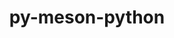 ---
title: "py-meson-python"
layout: cache
categories: [package, develop-2024-03-03]
meta: {"versions": ["0.13.1"], "compilers": ["apple-clang@=15.0.0", "gcc@=11.4.0", "gcc@=12.3.0", "gcc@=9.4.0", "oneapi@=2024.0.0"], "oss": ["ubuntu20.04", "ubuntu22.04", "ventura"], "platforms": ["darwin", "linux"], "targets": ["aarch64", "neoverse_v1", "neoverse_v2", "ppc64le", "x86_64_v3"], "stacks": ["e4s", "e4s-neoverse-v2", "e4s-neoverse_v1", "e4s-oneapi", "e4s-power", "ml-darwin-aarch64-mps", "ml-linux-x86_64-cpu", "ml-linux-x86_64-cuda", "ml-linux-x86_64-rocm", "root", "tutorial"], "num_specs": 26, "num_specs_by_stack": {"root": 26, "ml-darwin-aarch64-mps": 2, "e4s-power": 4, "e4s-neoverse_v1": 4, "e4s-neoverse-v2": 4, "e4s": 4, "ml-linux-x86_64-rocm": 3, "ml-linux-x86_64-cuda": 3, "ml-linux-x86_64-cpu": 3, "tutorial": 1, "e4s-oneapi": 4}}
spec_details: [{"hash": "5qaorqsu5s64jgoyrhjlo6hlb6kmsmka", "compiler": "apple-clang@=15.0.0", "versions": ["0.13.1"], "os": "ventura", "platform": "darwin", "target": "aarch64", "variants": ["build_system=python_pip"], "stacks": ["root", "ml-darwin-aarch64-mps"], "size": "-", "tarball": "https://binaries.spack.io/releases/develop-2024-03-03/build_cache/darwin-ventura-aarch64/apple-clang-15.0.0/py-meson-python-0.13.1/darwin-ventura-aarch64-apple-clang-15.0.0-py-meson-python-0.13.1-5qaorqsu5s64jgoyrhjlo6hlb6kmsmka.spack"}, {"hash": "aqsqjjlxt6r3ujexneapzpalzqgx4rqa", "compiler": "apple-clang@=15.0.0", "versions": ["0.13.1"], "os": "ventura", "platform": "darwin", "target": "aarch64", "variants": ["build_system=python_pip"], "stacks": ["root", "ml-darwin-aarch64-mps"], "size": "-", "tarball": "https://binaries.spack.io/releases/develop-2024-03-03/build_cache/darwin-ventura-aarch64/apple-clang-15.0.0/py-meson-python-0.13.1/darwin-ventura-aarch64-apple-clang-15.0.0-py-meson-python-0.13.1-aqsqjjlxt6r3ujexneapzpalzqgx4rqa.spack"}, {"hash": "qch5wp25cyunrkncyzksvdfdueqinws6", "compiler": "gcc@=9.4.0", "versions": ["0.13.1"], "os": "ubuntu20.04", "platform": "linux", "target": "ppc64le", "variants": ["build_system=python_pip"], "stacks": ["e4s-power", "root"], "size": "-", "tarball": "https://binaries.spack.io/releases/develop-2024-03-03/build_cache/linux-ubuntu20.04-ppc64le/gcc-9.4.0/py-meson-python-0.13.1/linux-ubuntu20.04-ppc64le-gcc-9.4.0-py-meson-python-0.13.1-qch5wp25cyunrkncyzksvdfdueqinws6.spack"}, {"hash": "sb5dz5cc7i4nn35mf7ebs5lvllfuptwm", "compiler": "gcc@=9.4.0", "versions": ["0.13.1"], "os": "ubuntu20.04", "platform": "linux", "target": "ppc64le", "variants": ["build_system=python_pip"], "stacks": ["e4s-power", "root"], "size": "-", "tarball": "https://binaries.spack.io/releases/develop-2024-03-03/build_cache/linux-ubuntu20.04-ppc64le/gcc-9.4.0/py-meson-python-0.13.1/linux-ubuntu20.04-ppc64le-gcc-9.4.0-py-meson-python-0.13.1-sb5dz5cc7i4nn35mf7ebs5lvllfuptwm.spack"}, {"hash": "elncfulndvw6a3mfjtadeotskdmftn2w", "compiler": "gcc@=9.4.0", "versions": ["0.13.1"], "os": "ubuntu20.04", "platform": "linux", "target": "ppc64le", "variants": ["build_system=python_pip"], "stacks": ["e4s-power", "root"], "size": "-", "tarball": "https://binaries.spack.io/releases/develop-2024-03-03/build_cache/linux-ubuntu20.04-ppc64le/gcc-9.4.0/py-meson-python-0.13.1/linux-ubuntu20.04-ppc64le-gcc-9.4.0-py-meson-python-0.13.1-elncfulndvw6a3mfjtadeotskdmftn2w.spack"}, {"hash": "lusiuv53kzicnooltjgqisefrqnlqnek", "compiler": "gcc@=9.4.0", "versions": ["0.13.1"], "os": "ubuntu20.04", "platform": "linux", "target": "ppc64le", "variants": ["build_system=python_pip"], "stacks": ["e4s-power", "root"], "size": "-", "tarball": "https://binaries.spack.io/releases/develop-2024-03-03/build_cache/linux-ubuntu20.04-ppc64le/gcc-9.4.0/py-meson-python-0.13.1/linux-ubuntu20.04-ppc64le-gcc-9.4.0-py-meson-python-0.13.1-lusiuv53kzicnooltjgqisefrqnlqnek.spack"}, {"hash": "b7nub6aqruzmza2wwqmet6lhvqvd6ov5", "compiler": "gcc@=11.4.0", "versions": ["0.13.1"], "os": "ubuntu22.04", "platform": "linux", "target": "neoverse_v1", "variants": ["build_system=python_pip"], "stacks": ["e4s-neoverse_v1", "root"], "size": "-", "tarball": "https://binaries.spack.io/releases/develop-2024-03-03/build_cache/linux-ubuntu22.04-neoverse_v1/gcc-11.4.0/py-meson-python-0.13.1/linux-ubuntu22.04-neoverse_v1-gcc-11.4.0-py-meson-python-0.13.1-b7nub6aqruzmza2wwqmet6lhvqvd6ov5.spack"}, {"hash": "ixjwj24exup53ilfrbxkn36criioj5nm", "compiler": "gcc@=11.4.0", "versions": ["0.13.1"], "os": "ubuntu22.04", "platform": "linux", "target": "neoverse_v1", "variants": ["build_system=python_pip"], "stacks": ["e4s-neoverse_v1", "root"], "size": "-", "tarball": "https://binaries.spack.io/releases/develop-2024-03-03/build_cache/linux-ubuntu22.04-neoverse_v1/gcc-11.4.0/py-meson-python-0.13.1/linux-ubuntu22.04-neoverse_v1-gcc-11.4.0-py-meson-python-0.13.1-ixjwj24exup53ilfrbxkn36criioj5nm.spack"}, {"hash": "mgj3aw3uam5amtu3d4vdkiomlpjkvymc", "compiler": "gcc@=11.4.0", "versions": ["0.13.1"], "os": "ubuntu22.04", "platform": "linux", "target": "neoverse_v1", "variants": ["build_system=python_pip"], "stacks": ["e4s-neoverse_v1", "root"], "size": "-", "tarball": "https://binaries.spack.io/releases/develop-2024-03-03/build_cache/linux-ubuntu22.04-neoverse_v1/gcc-11.4.0/py-meson-python-0.13.1/linux-ubuntu22.04-neoverse_v1-gcc-11.4.0-py-meson-python-0.13.1-mgj3aw3uam5amtu3d4vdkiomlpjkvymc.spack"}, {"hash": "hjy7amywgsasztd4wyj6rzliwofh77qj", "compiler": "gcc@=11.4.0", "versions": ["0.13.1"], "os": "ubuntu22.04", "platform": "linux", "target": "neoverse_v1", "variants": ["build_system=python_pip"], "stacks": ["e4s-neoverse_v1", "root"], "size": "-", "tarball": "https://binaries.spack.io/releases/develop-2024-03-03/build_cache/linux-ubuntu22.04-neoverse_v1/gcc-11.4.0/py-meson-python-0.13.1/linux-ubuntu22.04-neoverse_v1-gcc-11.4.0-py-meson-python-0.13.1-hjy7amywgsasztd4wyj6rzliwofh77qj.spack"}, {"hash": "ahnzwfzhkggvjyr6iuoymyu6h2p75sew", "compiler": "gcc@=11.4.0", "versions": ["0.13.1"], "os": "ubuntu22.04", "platform": "linux", "target": "neoverse_v2", "variants": ["build_system=python_pip"], "stacks": ["e4s-neoverse-v2", "root"], "size": "-", "tarball": "https://binaries.spack.io/releases/develop-2024-03-03/build_cache/linux-ubuntu22.04-neoverse_v2/gcc-11.4.0/py-meson-python-0.13.1/linux-ubuntu22.04-neoverse_v2-gcc-11.4.0-py-meson-python-0.13.1-ahnzwfzhkggvjyr6iuoymyu6h2p75sew.spack"}, {"hash": "u5fbtvdoykchzuvfx5zajb6f4q2rrxno", "compiler": "gcc@=11.4.0", "versions": ["0.13.1"], "os": "ubuntu22.04", "platform": "linux", "target": "neoverse_v2", "variants": ["build_system=python_pip"], "stacks": ["e4s-neoverse-v2", "root"], "size": "-", "tarball": "https://binaries.spack.io/releases/develop-2024-03-03/build_cache/linux-ubuntu22.04-neoverse_v2/gcc-11.4.0/py-meson-python-0.13.1/linux-ubuntu22.04-neoverse_v2-gcc-11.4.0-py-meson-python-0.13.1-u5fbtvdoykchzuvfx5zajb6f4q2rrxno.spack"}, {"hash": "ffr6sg5ty6qxv4qc7wrvkpbauywy2kg7", "compiler": "gcc@=11.4.0", "versions": ["0.13.1"], "os": "ubuntu22.04", "platform": "linux", "target": "neoverse_v2", "variants": ["build_system=python_pip"], "stacks": ["e4s-neoverse-v2", "root"], "size": "-", "tarball": "https://binaries.spack.io/releases/develop-2024-03-03/build_cache/linux-ubuntu22.04-neoverse_v2/gcc-11.4.0/py-meson-python-0.13.1/linux-ubuntu22.04-neoverse_v2-gcc-11.4.0-py-meson-python-0.13.1-ffr6sg5ty6qxv4qc7wrvkpbauywy2kg7.spack"}, {"hash": "izamgq5iaijgjdwbejcdt25pth7qphh2", "compiler": "gcc@=11.4.0", "versions": ["0.13.1"], "os": "ubuntu22.04", "platform": "linux", "target": "neoverse_v2", "variants": ["build_system=python_pip"], "stacks": ["e4s-neoverse-v2", "root"], "size": "-", "tarball": "https://binaries.spack.io/releases/develop-2024-03-03/build_cache/linux-ubuntu22.04-neoverse_v2/gcc-11.4.0/py-meson-python-0.13.1/linux-ubuntu22.04-neoverse_v2-gcc-11.4.0-py-meson-python-0.13.1-izamgq5iaijgjdwbejcdt25pth7qphh2.spack"}, {"hash": "bogkzsoxvkoduz2zwfaim3bayn3cmvke", "compiler": "gcc@=11.4.0", "versions": ["0.13.1"], "os": "ubuntu22.04", "platform": "linux", "target": "x86_64_v3", "variants": ["build_system=python_pip"], "stacks": ["root", "e4s"], "size": "-", "tarball": "https://binaries.spack.io/releases/develop-2024-03-03/build_cache/linux-ubuntu22.04-x86_64_v3/gcc-11.4.0/py-meson-python-0.13.1/linux-ubuntu22.04-x86_64_v3-gcc-11.4.0-py-meson-python-0.13.1-bogkzsoxvkoduz2zwfaim3bayn3cmvke.spack"}, {"hash": "kirz3pyzj2pzgnaqdohvaunfxazhaa4v", "compiler": "gcc@=11.4.0", "versions": ["0.13.1"], "os": "ubuntu22.04", "platform": "linux", "target": "x86_64_v3", "variants": ["build_system=python_pip"], "stacks": ["root", "e4s"], "size": "-", "tarball": "https://binaries.spack.io/releases/develop-2024-03-03/build_cache/linux-ubuntu22.04-x86_64_v3/gcc-11.4.0/py-meson-python-0.13.1/linux-ubuntu22.04-x86_64_v3-gcc-11.4.0-py-meson-python-0.13.1-kirz3pyzj2pzgnaqdohvaunfxazhaa4v.spack"}, {"hash": "lzfcc6l67y2sgz4rhhruok6rwd7l4r2f", "compiler": "gcc@=11.4.0", "versions": ["0.13.1"], "os": "ubuntu22.04", "platform": "linux", "target": "x86_64_v3", "variants": ["build_system=python_pip"], "stacks": ["ml-linux-x86_64-rocm", "ml-linux-x86_64-cuda", "ml-linux-x86_64-cpu", "root"], "size": "-", "tarball": "https://binaries.spack.io/releases/develop-2024-03-03/build_cache/linux-ubuntu22.04-x86_64_v3/gcc-11.4.0/py-meson-python-0.13.1/linux-ubuntu22.04-x86_64_v3-gcc-11.4.0-py-meson-python-0.13.1-lzfcc6l67y2sgz4rhhruok6rwd7l4r2f.spack"}, {"hash": "kiegn7doi5myccrgs7bnwbfy55js64mm", "compiler": "gcc@=11.4.0", "versions": ["0.13.1"], "os": "ubuntu22.04", "platform": "linux", "target": "x86_64_v3", "variants": ["build_system=python_pip"], "stacks": ["root", "e4s"], "size": "-", "tarball": "https://binaries.spack.io/releases/develop-2024-03-03/build_cache/linux-ubuntu22.04-x86_64_v3/gcc-11.4.0/py-meson-python-0.13.1/linux-ubuntu22.04-x86_64_v3-gcc-11.4.0-py-meson-python-0.13.1-kiegn7doi5myccrgs7bnwbfy55js64mm.spack"}, {"hash": "gt7vlf7mqptanniruyuuax3llkzf3lcc", "compiler": "gcc@=11.4.0", "versions": ["0.13.1"], "os": "ubuntu22.04", "platform": "linux", "target": "x86_64_v3", "variants": ["build_system=python_pip"], "stacks": ["ml-linux-x86_64-rocm", "ml-linux-x86_64-cuda", "ml-linux-x86_64-cpu", "root"], "size": "-", "tarball": "https://binaries.spack.io/releases/develop-2024-03-03/build_cache/linux-ubuntu22.04-x86_64_v3/gcc-11.4.0/py-meson-python-0.13.1/linux-ubuntu22.04-x86_64_v3-gcc-11.4.0-py-meson-python-0.13.1-gt7vlf7mqptanniruyuuax3llkzf3lcc.spack"}, {"hash": "65ny3dul4oh47wq6e64ffsu6bk5ibrrq", "compiler": "gcc@=11.4.0", "versions": ["0.13.1"], "os": "ubuntu22.04", "platform": "linux", "target": "x86_64_v3", "variants": ["build_system=python_pip"], "stacks": ["ml-linux-x86_64-rocm", "ml-linux-x86_64-cuda", "ml-linux-x86_64-cpu", "root"], "size": "-", "tarball": "https://binaries.spack.io/releases/develop-2024-03-03/build_cache/linux-ubuntu22.04-x86_64_v3/gcc-11.4.0/py-meson-python-0.13.1/linux-ubuntu22.04-x86_64_v3-gcc-11.4.0-py-meson-python-0.13.1-65ny3dul4oh47wq6e64ffsu6bk5ibrrq.spack"}, {"hash": "ivrdgbd4bfhaeuv23vzt7kykotvkctve", "compiler": "gcc@=11.4.0", "versions": ["0.13.1"], "os": "ubuntu22.04", "platform": "linux", "target": "x86_64_v3", "variants": ["build_system=python_pip"], "stacks": ["root", "e4s"], "size": "-", "tarball": "https://binaries.spack.io/releases/develop-2024-03-03/build_cache/linux-ubuntu22.04-x86_64_v3/gcc-11.4.0/py-meson-python-0.13.1/linux-ubuntu22.04-x86_64_v3-gcc-11.4.0-py-meson-python-0.13.1-ivrdgbd4bfhaeuv23vzt7kykotvkctve.spack"}, {"hash": "prnbhajc3p35hwrhmqmhdrkuygui6vkx", "compiler": "gcc@=12.3.0", "versions": ["0.13.1"], "os": "ubuntu22.04", "platform": "linux", "target": "x86_64_v3", "variants": ["build_system=python_pip"], "stacks": ["tutorial", "root"], "size": "-", "tarball": "https://binaries.spack.io/releases/develop-2024-03-03/build_cache/linux-ubuntu22.04-x86_64_v3/gcc-12.3.0/py-meson-python-0.13.1/linux-ubuntu22.04-x86_64_v3-gcc-12.3.0-py-meson-python-0.13.1-prnbhajc3p35hwrhmqmhdrkuygui6vkx.spack"}, {"hash": "ws3hj7cym7ypqoh3xpp5jxwvv4avmgdt", "compiler": "oneapi@=2024.0.0", "versions": ["0.13.1"], "os": "ubuntu22.04", "platform": "linux", "target": "x86_64_v3", "variants": ["build_system=python_pip"], "stacks": ["e4s-oneapi", "root"], "size": "-", "tarball": "https://binaries.spack.io/releases/develop-2024-03-03/build_cache/linux-ubuntu22.04-x86_64_v3/oneapi-2024.0.0/py-meson-python-0.13.1/linux-ubuntu22.04-x86_64_v3-oneapi-2024.0.0-py-meson-python-0.13.1-ws3hj7cym7ypqoh3xpp5jxwvv4avmgdt.spack"}, {"hash": "qr6vp5amazpd3d57ysrawx4lw4glweno", "compiler": "oneapi@=2024.0.0", "versions": ["0.13.1"], "os": "ubuntu22.04", "platform": "linux", "target": "x86_64_v3", "variants": ["build_system=python_pip"], "stacks": ["e4s-oneapi", "root"], "size": "-", "tarball": "https://binaries.spack.io/releases/develop-2024-03-03/build_cache/linux-ubuntu22.04-x86_64_v3/oneapi-2024.0.0/py-meson-python-0.13.1/linux-ubuntu22.04-x86_64_v3-oneapi-2024.0.0-py-meson-python-0.13.1-qr6vp5amazpd3d57ysrawx4lw4glweno.spack"}, {"hash": "nwmwfvow2qwkgenxvepbjuhjyfpii7pt", "compiler": "oneapi@=2024.0.0", "versions": ["0.13.1"], "os": "ubuntu22.04", "platform": "linux", "target": "x86_64_v3", "variants": ["build_system=python_pip"], "stacks": ["e4s-oneapi", "root"], "size": "-", "tarball": "https://binaries.spack.io/releases/develop-2024-03-03/build_cache/linux-ubuntu22.04-x86_64_v3/oneapi-2024.0.0/py-meson-python-0.13.1/linux-ubuntu22.04-x86_64_v3-oneapi-2024.0.0-py-meson-python-0.13.1-nwmwfvow2qwkgenxvepbjuhjyfpii7pt.spack"}, {"hash": "ek2u6eognq52226ybnuv6egtg667j35f", "compiler": "oneapi@=2024.0.0", "versions": ["0.13.1"], "os": "ubuntu22.04", "platform": "linux", "target": "x86_64_v3", "variants": ["build_system=python_pip"], "stacks": ["e4s-oneapi", "root"], "size": "-", "tarball": "https://binaries.spack.io/releases/develop-2024-03-03/build_cache/linux-ubuntu22.04-x86_64_v3/oneapi-2024.0.0/py-meson-python-0.13.1/linux-ubuntu22.04-x86_64_v3-oneapi-2024.0.0-py-meson-python-0.13.1-ek2u6eognq52226ybnuv6egtg667j35f.spack"}]
---